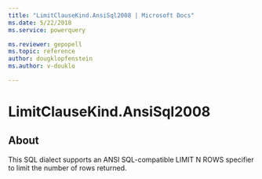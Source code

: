 ```yaml
---
title: "LimitClauseKind.AnsiSql2008 | Microsoft Docs"
ms.date: 5/22/2018
ms.service: powerquery

ms.reviewer: gepopell
ms.topic: reference
author: dougklopfenstein
ms.author: v-douklo

---
```

# LimitClauseKind.AnsiSql2008

## About
This SQL dialect supports an ANSI SQL-compatible LIMIT N ROWS specifier to limit the number of rows returned.